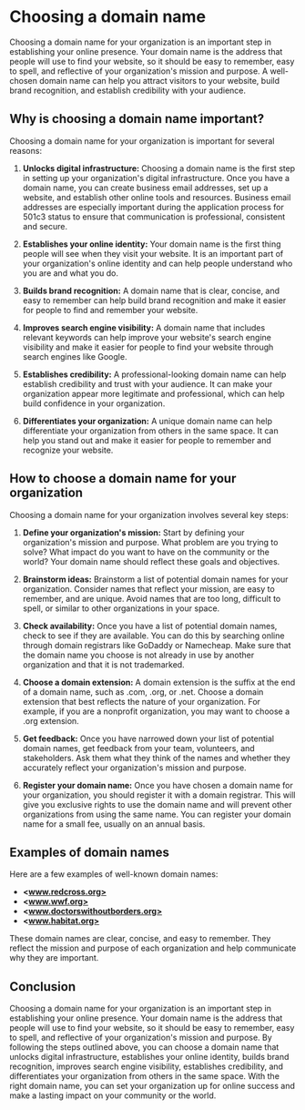 # Choosing a domain name

Choosing a domain name for your organization is an important step in establishing your online presence. Your domain name is the address that people will use to find your website, so it should be easy to remember, easy to spell, and reflective of your organization's mission and purpose. A well-chosen domain name can help you attract visitors to your website, build brand recognition, and establish credibility with your audience.

## Why is choosing a domain name important?

Choosing a domain name for your organization is important for several reasons:

1. **Unlocks digital infrastructure:** Choosing a domain name is the first step in setting up your organization's digital infrastructure. Once you have a domain name, you can create business email addresses, set up a website, and establish other online tools and resources. Business email addresses are especially important during the application process for 501c3 status to ensure that communication is professional, consistent and secure.

2. **Establishes your online identity:** Your domain name is the first thing people will see when they visit your website. It is an important part of your organization's online identity and can help people understand who you are and what you do.

3. **Builds brand recognition:** A domain name that is clear, concise, and easy to remember can help build brand recognition and make it easier for people to find and remember your website.

4. **Improves search engine visibility:** A domain name that includes relevant keywords can help improve your website's search engine visibility and make it easier for people to find your website through search engines like Google.

5. **Establishes credibility:** A professional-looking domain name can help establish credibility and trust with your audience. It can make your organization appear more legitimate and professional, which can help build confidence in your organization.

6. **Differentiates your organization:** A unique domain name can help differentiate your organization from others in the same space. It can help you stand out and make it easier for people to remember and recognize your website.

## How to choose a domain name for your organization

Choosing a domain name for your organization involves several key steps:

1. **Define your organization's mission:** Start by defining your organization's mission and purpose. What problem are you trying to solve? What impact do you want to have on the community or the world? Your domain name should reflect these goals and objectives.

2. **Brainstorm ideas:** Brainstorm a list of potential domain names for your organization. Consider names that reflect your mission, are easy to remember, and are unique. Avoid names that are too long, difficult to spell, or similar to other organizations in your space.

3. **Check availability:** Once you have a list of potential domain names, check to see if they are available. You can do this by searching online through domain registrars like GoDaddy or Namecheap. Make sure that the domain name you choose is not already in use by another organization and that it is not trademarked.

4. **Choose a domain extension:** A domain extension is the suffix at the end of a domain name, such as .com, .org, or .net. Choose a domain extension that best reflects the nature of your organization. For example, if you are a nonprofit organization, you may want to choose a .org extension.

5. **Get feedback:** Once you have narrowed down your list of potential domain names, get feedback from your team, volunteers, and stakeholders. Ask them what they think of the names and whether they accurately reflect your organization's mission and purpose.

6. **Register your domain name:** Once you have chosen a domain name for your organization, you should register it with a domain registrar. This will give you exclusive rights to use the domain name and will prevent other organizations from using the same name. You can register your domain name for a small fee, usually on an annual basis.

## Examples of domain names

Here are a few examples of well-known domain names:

- **<www.redcross.org>**
- **<www.wwf.org>**
- **<www.doctorswithoutborders.org>**
- **<www.habitat.org>**

These domain names are clear, concise, and easy to remember. They reflect the mission and purpose of each organization and help communicate why they are important.

## Conclusion

Choosing a domain name for your organization is an important step in establishing your online presence. Your domain name is the address that people will use to find your website, so it should be easy to remember, easy to spell, and reflective of your organization's mission and purpose. By following the steps outlined above, you can choose a domain name that unlocks digital infrastructure, establishes your online identity, builds brand recognition, improves search engine visibility, establishes credibility, and differentiates your organization from others in the same space. With the right domain name, you can set your organization up for online success and make a lasting impact on your community or the world.
